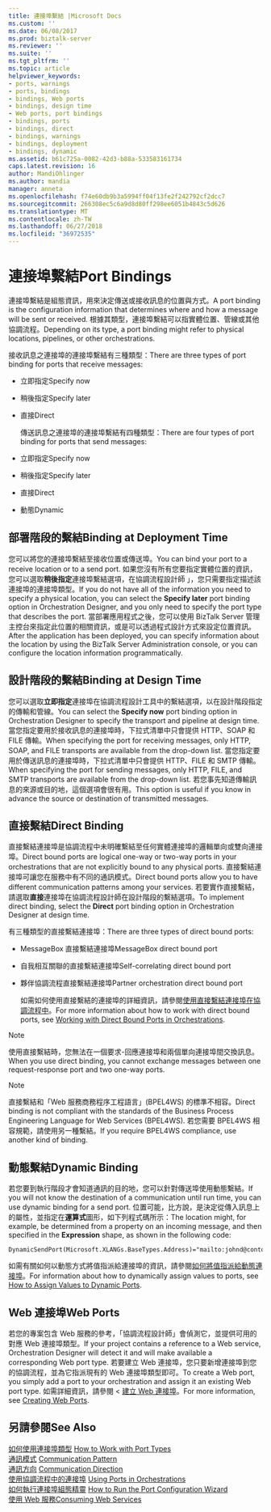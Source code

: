 ```yaml
---
title: 連接埠繫結 |Microsoft Docs
ms.custom: ''
ms.date: 06/08/2017
ms.prod: biztalk-server
ms.reviewer: ''
ms.suite: ''
ms.tgt_pltfrm: ''
ms.topic: article
helpviewer_keywords:
- ports, warnings
- ports, bindings
- bindings, Web ports
- bindings, design time
- Web ports, port bindings
- bindings, ports
- bindings, direct
- bindings, warnings
- bindings, deployment
- bindings, dynamic
ms.assetid: b61c725a-0082-42d3-b88a-533583161734
caps.latest.revision: 16
author: MandiOhlinger
ms.author: mandia
manager: anneta
ms.openlocfilehash: f74e60db9b3a5994ff04f13fe2f242792cf2dcc7
ms.sourcegitcommit: 266308ec5c6a9d8d80ff298ee6051b4843c5d626
ms.translationtype: MT
ms.contentlocale: zh-TW
ms.lasthandoff: 06/27/2018
ms.locfileid: "36972535"
---
```

# <a name="port-bindings"></a><span data-ttu-id="053dc-102">連接埠繫結</span><span class="sxs-lookup"><span data-stu-id="053dc-102">Port Bindings</span></span>
<span data-ttu-id="053dc-103">連接埠繫結是組態資訊，用來決定傳送或接收訊息的位置與方式。</span><span class="sxs-lookup"><span data-stu-id="053dc-103">A port binding is the configuration information that determines where and how a message will be sent or received.</span></span> <span data-ttu-id="053dc-104">根據其類型，連接埠繫結可以指實體位置、管線或其他協調流程。</span><span class="sxs-lookup"><span data-stu-id="053dc-104">Depending on its type, a port binding might refer to physical locations, pipelines, or other orchestrations.</span></span>  
  
 <span data-ttu-id="053dc-105">接收訊息之連接埠的連接埠繫結有三種類型：</span><span class="sxs-lookup"><span data-stu-id="053dc-105">There are three types of port binding for ports that receive messages:</span></span>  
  
- <span data-ttu-id="053dc-106">立即指定</span><span class="sxs-lookup"><span data-stu-id="053dc-106">Specify now</span></span>  
  
- <span data-ttu-id="053dc-107">稍後指定</span><span class="sxs-lookup"><span data-stu-id="053dc-107">Specify later</span></span>  
  
- <span data-ttu-id="053dc-108">直接</span><span class="sxs-lookup"><span data-stu-id="053dc-108">Direct</span></span>  
  
  <span data-ttu-id="053dc-109">傳送訊息之連接埠的連接埠繫結有四種類型：</span><span class="sxs-lookup"><span data-stu-id="053dc-109">There are four types of port binding for ports that send messages:</span></span>  
  
- <span data-ttu-id="053dc-110">立即指定</span><span class="sxs-lookup"><span data-stu-id="053dc-110">Specify now</span></span>  
  
- <span data-ttu-id="053dc-111">稍後指定</span><span class="sxs-lookup"><span data-stu-id="053dc-111">Specify later</span></span>  
  
- <span data-ttu-id="053dc-112">直接</span><span class="sxs-lookup"><span data-stu-id="053dc-112">Direct</span></span>  
  
- <span data-ttu-id="053dc-113">動態</span><span class="sxs-lookup"><span data-stu-id="053dc-113">Dynamic</span></span>  
  
## <a name="binding-at-deployment-time"></a><span data-ttu-id="053dc-114">部署階段的繫結</span><span class="sxs-lookup"><span data-stu-id="053dc-114">Binding at Deployment Time</span></span>  
 <span data-ttu-id="053dc-115">您可以將您的連接埠繫結至接收位置或傳送埠。</span><span class="sxs-lookup"><span data-stu-id="053dc-115">You can bind your port to a receive location or to a send port.</span></span> <span data-ttu-id="053dc-116">如果您沒有所有您要指定實體位置的資訊，您可以選取**稍後指定**連接埠繫結選項，在協調流程設計師 」，您只需要指定描述該連接埠的連接埠類型。</span><span class="sxs-lookup"><span data-stu-id="053dc-116">If you do not have all of the information you need to specify a physical location, you can select the **Specify later** port binding option in Orchestration Designer, and you only need to specify the port type that describes the port.</span></span> <span data-ttu-id="053dc-117">當部署應用程式之後，您可以使用 BizTalk Server 管理主控台來指定此位置的相關資訊，或是可以透過程式設計方式來設定位置資訊。</span><span class="sxs-lookup"><span data-stu-id="053dc-117">After the application has been deployed, you can specify information about the location by using the BizTalk Server Administration console, or you can configure the location information programmatically.</span></span>  
  
## <a name="binding-at-design-time"></a><span data-ttu-id="053dc-118">設計階段的繫結</span><span class="sxs-lookup"><span data-stu-id="053dc-118">Binding at Design Time</span></span>  
 <span data-ttu-id="053dc-119">您可以選取**立即指定**連接埠在協調流程設計工具中的繫結選項，以在設計階段指定的傳輸和管線。</span><span class="sxs-lookup"><span data-stu-id="053dc-119">You can select the **Specify now** port binding option in Orchestration Designer to specify the transport and pipeline at design time.</span></span> <span data-ttu-id="053dc-120">當您指定要用於接收訊息的連接埠時，下拉式清單中只會提供 HTTP、SOAP 和 FILE 傳輸。</span><span class="sxs-lookup"><span data-stu-id="053dc-120">When specifying the port for receiving messages, only HTTP, SOAP, and FILE transports are available from the drop-down list.</span></span> <span data-ttu-id="053dc-121">當您指定要用於傳送訊息的連接埠時，下拉式清單中只會提供 HTTP、FILE 和 SMTP 傳輸。</span><span class="sxs-lookup"><span data-stu-id="053dc-121">When specifying the port for sending messages, only HTTP, FILE, and SMTP transports are available from the drop-down list.</span></span> <span data-ttu-id="053dc-122">若您事先知道傳輸訊息的來源或目的地，這個選項會很有用。</span><span class="sxs-lookup"><span data-stu-id="053dc-122">This option is useful if you know in advance the source or destination of transmitted messages.</span></span>  
  
## <a name="direct-binding"></a><span data-ttu-id="053dc-123">直接繫結</span><span class="sxs-lookup"><span data-stu-id="053dc-123">Direct Binding</span></span>  
 <span data-ttu-id="053dc-124">直接繫結連接埠是協調流程中未明確繫結至任何實體連接埠的邏輯單向或雙向連接埠。</span><span class="sxs-lookup"><span data-stu-id="053dc-124">Direct bound ports are logical one-way or two-way ports in your orchestrations that are not explicitly bound to any physical ports.</span></span> <span data-ttu-id="053dc-125">直接繫結連接埠可讓您在服務中有不同的通訊模式。</span><span class="sxs-lookup"><span data-stu-id="053dc-125">Direct bound ports allow you to have different communication patterns among your services.</span></span> <span data-ttu-id="053dc-126">若要實作直接繫結，請選取**直接**連接埠在協調流程設計師在設計階段的繫結選項。</span><span class="sxs-lookup"><span data-stu-id="053dc-126">To implement direct binding, select the **Direct** port binding option in Orchestration Designer at design time.</span></span>  
  
 <span data-ttu-id="053dc-127">有三種類型的直接繫結連接埠：</span><span class="sxs-lookup"><span data-stu-id="053dc-127">There are three types of direct bound ports:</span></span>  
  
- <span data-ttu-id="053dc-128">MessageBox 直接繫結連接埠</span><span class="sxs-lookup"><span data-stu-id="053dc-128">MessageBox direct bound port</span></span>  
  
- <span data-ttu-id="053dc-129">自我相互關聯的直接繫結連接埠</span><span class="sxs-lookup"><span data-stu-id="053dc-129">Self-correlating direct bound port</span></span>  
  
- <span data-ttu-id="053dc-130">夥伴協調流程直接繫結連接埠</span><span class="sxs-lookup"><span data-stu-id="053dc-130">Partner orchestration direct bound port</span></span>  
  
  <span data-ttu-id="053dc-131">如需如何使用直接繫結的連接埠的詳細資訊，請參閱[使用直接繫結連接埠在協調流程中](../core/working-with-direct-bound-ports-in-orchestrations.md)。</span><span class="sxs-lookup"><span data-stu-id="053dc-131">For more information about how to work with direct bound ports, see [Working with Direct Bound Ports in Orchestrations](../core/working-with-direct-bound-ports-in-orchestrations.md).</span></span>  
  
> [!NOTE]
>  <span data-ttu-id="053dc-132">使用直接繫結時，您無法在一個要求-回應連接埠和兩個單向連接埠間交換訊息。</span><span class="sxs-lookup"><span data-stu-id="053dc-132">When you use direct binding, you cannot exchange messages between one request-response port and two one-way ports.</span></span>  
  
> [!NOTE]
>  <span data-ttu-id="053dc-133">直接繫結和「Web 服務商務程序工程語言」(BPEL4WS) 的標準不相容。</span><span class="sxs-lookup"><span data-stu-id="053dc-133">Direct binding is not compliant with the standards of the Business Process Engineering Language for Web Services (BPEL4WS).</span></span> <span data-ttu-id="053dc-134">若您需要 BPEL4WS 相容規範，請使用另一種繫結。</span><span class="sxs-lookup"><span data-stu-id="053dc-134">If you require BPEL4WS compliance, use another kind of binding.</span></span>  
  
## <a name="dynamic-binding"></a><span data-ttu-id="053dc-135">動態繫結</span><span class="sxs-lookup"><span data-stu-id="053dc-135">Dynamic Binding</span></span>  
 <span data-ttu-id="053dc-136">若您要到執行階段才會知道通訊的目的地，您可以針對傳送埠使用動態繫結。</span><span class="sxs-lookup"><span data-stu-id="053dc-136">If you will not know the destination of a communication until run time, you can use dynamic binding for a send port.</span></span> <span data-ttu-id="053dc-137">位置可能，比方說，是決定從傳入訊息上的屬性，並指定在**運算式**圖形，如下列程式碼所示：</span><span class="sxs-lookup"><span data-stu-id="053dc-137">The location might, for example, be determined from a property on an incoming message, and then specified in the **Expression** shape, as shown in the following code:</span></span>  
  
```  
DynamicSendPort(Microsoft.XLANGs.BaseTypes.Address)="mailto:johnd@contoso.com";  
```  
  
 <span data-ttu-id="053dc-138">如需有關如何以動態方式將值指派給連接埠的資訊，請參閱[如何將值指派給動態連接埠](../core/how-to-use-expressions-to-assign-values-to-dynamic-ports.md)。</span><span class="sxs-lookup"><span data-stu-id="053dc-138">For information about how to dynamically assign values to ports, see [How to Assign Values to Dynamic Ports](../core/how-to-use-expressions-to-assign-values-to-dynamic-ports.md).</span></span>  
  
## <a name="web-ports"></a><span data-ttu-id="053dc-139">Web 連接埠</span><span class="sxs-lookup"><span data-stu-id="053dc-139">Web Ports</span></span>  
 <span data-ttu-id="053dc-140">若您的專案包含 Web 服務的參考，「協調流程設計師」會偵測它，並提供可用的對應 Web 連接埠類型。</span><span class="sxs-lookup"><span data-stu-id="053dc-140">If your project contains a reference to a Web service, Orchestration Designer will detect it and will make available a corresponding Web port type.</span></span> <span data-ttu-id="053dc-141">若要建立 Web 連接埠，您只要新增連接埠到您的協調流程，並為它指派現有的 Web 連接埠類型即可。</span><span class="sxs-lookup"><span data-stu-id="053dc-141">To create a Web port, you simply add a port to your orchestration and assign it an existing Web port type.</span></span> <span data-ttu-id="053dc-142">如需詳細資訊，請參閱 <<c0> [ 建立 Web 連接埠](../core/creating-web-ports.md)。</span><span class="sxs-lookup"><span data-stu-id="053dc-142">For more information, see [Creating Web Ports](../core/creating-web-ports.md).</span></span>  
  
## <a name="see-also"></a><span data-ttu-id="053dc-143">另請參閱</span><span class="sxs-lookup"><span data-stu-id="053dc-143">See Also</span></span>  
 <span data-ttu-id="053dc-144">[如何使用連接埠類型](../core/how-to-work-with-port-types.md) </span><span class="sxs-lookup"><span data-stu-id="053dc-144">[How to Work with Port Types](../core/how-to-work-with-port-types.md) </span></span>  
 <span data-ttu-id="053dc-145">[通訊模式](../core/communication-pattern.md) </span><span class="sxs-lookup"><span data-stu-id="053dc-145">[Communication Pattern](../core/communication-pattern.md) </span></span>  
 <span data-ttu-id="053dc-146">[通訊方向](../core/communication-direction.md) </span><span class="sxs-lookup"><span data-stu-id="053dc-146">[Communication Direction](../core/communication-direction.md) </span></span>  
 <span data-ttu-id="053dc-147">[使用協調流程中的連接埠](../core/using-ports-in-orchestrations.md) </span><span class="sxs-lookup"><span data-stu-id="053dc-147">[Using Ports in Orchestrations](../core/using-ports-in-orchestrations.md) </span></span>  
 <span data-ttu-id="053dc-148">[如何執行連接埠組態精靈](../core/how-to-run-the-port-configuration-wizard.md) </span><span class="sxs-lookup"><span data-stu-id="053dc-148">[How to Run the Port Configuration Wizard](../core/how-to-run-the-port-configuration-wizard.md) </span></span>  
 [<span data-ttu-id="053dc-149">使用 Web 服務</span><span class="sxs-lookup"><span data-stu-id="053dc-149">Consuming Web Services</span></span>](../core/consuming-web-services.md)